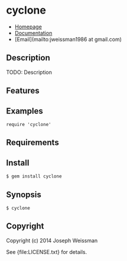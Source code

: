# cyclone

* [Homepage](https://rubygems.org/gems/cyclone)
* [Documentation](http://rubydoc.info/gems/cyclone/frames)
* [Email](mailto:jweissman1986 at gmail.com)

## Description

TODO: Description

## Features

## Examples

    require 'cyclone'

## Requirements

## Install

    $ gem install cyclone

## Synopsis

    $ cyclone

## Copyright

Copyright (c) 2014 Joseph Weissman

See {file:LICENSE.txt} for details.
